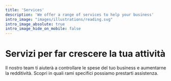 ```yaml
---
title: 'Services'
description: 'We offer a range of services to help your business'
intro_image: "images/illustrations/reading.svg"
intro_image_absolute: true
intro_image_hide_on_mobile: false
---
```


# Servizi per far crescere la tua attività

Il nostro team ti aiuterà a controllare le spese del tuo business e aumentarne la redditività. Scopri in quali rami specifici possiamo prestarti assistenza.  
